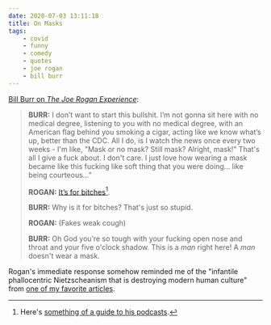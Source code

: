 ```yaml
---
date: 2020-07-03 13:11:18
title: On Masks
tags:
    - covid
    - funny
    - comedy
    - quotes
    - joe rogan
    - bill burr
---
```


[Bill Burr on _The Joe Rogan Experience_](https://youtu.be/GO_rW0Bvy1I?t=2119):

> **BURR:** I don’t want to start this bullshit. I’m not gonna sit here with no medical degree, listening to you with no medical degree, with an American flag behind you smoking a cigar, acting like we know what’s up, better than the CDC. All I do, is I watch the news once every two weeks - I'm like, "Mask or no mask? Still mask? Alright, mask!" That's all I give a fuck about. I don't care. I just love how wearing a mask became like this fucking like soft thing that you were doing... like being courteous...”
>
> **ROGAN:** [It’s for bitches](/misc/c/covid_america.jpg)[^rogan_podcasts].
>
> **BURR:** Why is it for bitches? That's just so stupid.
>
> **ROGAN:** (Fakes weak cough)
>
> **BURR:** Oh God you’re so tough with your fucking open nose and throat and your five o'clock shadow. This is a _man_ right here! A _man_ doesn't wear a mask.

Rogan's immediate response somehow reminded me of the "infantile phallocentric Nietzscheanism that is destroying modern human culture" from [one of my favorite articles](https://www.theguardian.com/environment/2017/jan/19/if-you-were-an-elephant-).

[^rogan_podcasts]: Here's [something of a guide to his podcasts](https://www.youtube.com/watch?v=nKOI2QkrmSA&feature=emb_logo).
